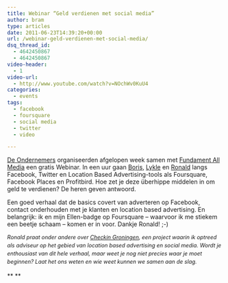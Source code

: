 ```yaml
---
title: Webinar “Geld verdienen met social media”
author: bram
type: articles
date: 2011-06-23T14:39:20+00:00
url: /webinar-geld-verdienen-met-social-media/
dsq_thread_id:
  - 4642450867
  - 4642450867
video-header:
  - 1
video-url:
  - http://www.youtube.com/watch?v=NOchWv0KuU4
categories:
  - events
tags:
  - facebook
  - foursquare
  - social media
  - twitter
  - video

---
```

<p class="lead">
  <a title="De Ondernemers B.V. - Toffe gasten die aan New Business Development" href="http://deondernemers.nl" target="_blank">De Ondernemers</a> organiseerden afgelopen week samen met <a title="Fundament All Media" href="http://fundament.nl/" target="_blank">Fundament All Media</a> een gratis Webinar. In een uur gaan <a title="Boris op Twitter" href="http://twitter.com/nieuwbouw20" target="_blank">Boris</a>, <a title="Lykle op Twitter" href="http://twitter.com/lykle" target="_blank">Lykle</a> en <a title="Ronald op Twitter" href="http://twitter.com/ronaldmulder" target="_blank">Ronald</a> langs Facebook, Twitter en Location Based Advertising-tools als Foursquare, Facebook Places en Profitbird. Hoe zet je deze überhippe middelen in om geld te verdienen? De heren geven antwoord.
</p>

<!--more-->Een goed verhaal dat de basics covert van adverteren op Facebook, contact onderhouden met je klanten en location based advertising. En belangrijk: ik en mijn Ellen-badge op Foursquare &#8211; waarvoor ik me stiekem een beetje schaam &#8211; komen er in voor. Dankje Ronald! ;-)

<em style="font-size: 0.9em; line-height: 1.5em;">Ronald praat onder andere over <a title="Meer informatie over Checkin Groningen" href="http://checkin050.nl" target="_blank">Checkin Groningen</a>, een project waarin ik optreed als adviseur op het gebied van location based advertising en social media. Wordt je enthousiast van dit hele verhaal, maar weet je nog niet precies waar je moet beginnen? Laat het ons weten en wie weet kunnen we samen aan de slag.</em>

** **